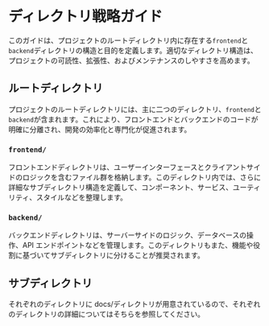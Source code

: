 # ディレクトリ戦略ガイド

このガイドは、プロジェクトのルートディレクトリ内に存在する`frontend`と`backend`ディレクトリの構造と目的を定義します。適切なディレクトリ構造は、プロジェクトの可読性、拡張性、およびメンテナンスのしやすさを高めます。

## ルートディレクトリ

プロジェクトのルートディレクトリには、主に二つのディレクトリ、`frontend`と`backend`が含まれます。これにより、フロントエンドとバックエンドのコードが明確に分離され、開発の効率化と専門化が促進されます。

### `frontend/`

フロントエンドディレクトリは、ユーザーインターフェースとクライアントサイドのロジックを含むファイル群を格納します。このディレクトリ内では、さらに詳細なサブディレクトリ構造を定義して、コンポーネント、サービス、ユーティリティ、スタイルなどを整理します。

### `backend/`

バックエンドディレクトリは、サーバーサイドのロジック、データベースの操作、API エンドポイントなどを管理します。このディレクトリもまた、機能や役割に基づいてサブディレクトリに分けることが推奨されます。

## サブディレクトリ

それぞれのディレクトリに docs/ディレクトリが用意されているので、それぞれのディレクトリの詳細についてはそちらを参照してください。
